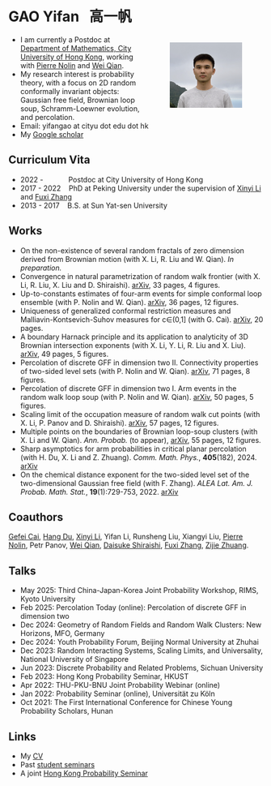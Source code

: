 # GAO Yifan &nbsp; 高一帆

- <img src="Files/jiufen.jpg" alt="selfie" style="float:right;zoom:14%;margin:100px 300px;"/>I am currently a Postdoc at [Department of Mathematics, City University of Hong Kong](https://www.cityu.edu.hk/ma/), working with [Pierre Nolin](https://www.cityu.edu.hk/stfprofile/bpmnolin.htm) and [Wei Qian](https://qian.perso.math.cnrs.fr/).
- My research interest is probability theory, with a focus on 2D random conformally invariant objects: Gaussian free field, Brownian loop soup, Schramm-Loewner evolution, and percolation.
- Email: yifangao at cityu dot edu dot hk
- My [Google scholar](https://scholar.google.com/citations?user=ppG-FbgAAAAJ&hl=en)

## Curriculum Vita

- 2022 -  &emsp;&emsp;&ensp;&ensp; Postdoc at City University of Hong Kong
- 2017 - 2022 &nbsp;&nbsp; PhD at Peking University under the supervision of [Xinyi Li](http://faculty.bicmr.pku.edu.cn/~xinyili/) and [Fuxi Zhang](https://www.math.pku.edu.cn/teachers/zhangfxi/eindex.htm)  
- 2013 - 2017 &nbsp;&nbsp; B.S. at Sun Yat-sen University

## Works

- On the non-existence of several random fractals of zero dimension derived from Brownian motion (with X. Li, R. Liu and W. Qian). *In preparation.* 
- Convergence in natural parametrization of random walk frontier (with X. Li, R. Liu, X. Liu and D. Shiraishi). [arXiv](https://arxiv.org/abs/2504.13743), 33 pages, 4 figures.
- Up-to-constants estimates of four-arm events for simple conformal loop ensemble (with P. Nolin and W. Qian). [arXiv](https://arxiv.org/abs/2504.06202), 36 pages, 12 figures.
- Uniqueness of generalized conformal restriction measures and Malliavin-Kontsevich-Suhov measures for c∈(0,1] (with G. Cai). [arXiv](https://arxiv.org/abs/2502.05890), 20 pages.
- A boundary Harnack principle and its application to analyticity of 3D Brownian intersection exponents (with X. Li, Y. Li, R. Liu and X. Liu). [arXiv](https://arxiv.org/abs/2411.14921), 49 pages, 5 figures.
- Percolation of discrete GFF in dimension two II. Connectivity properties of two-sided level sets (with P. Nolin and W. Qian). [arXiv](https://arxiv.org/abs/2409.16273), 71 pages, 8 figures.
- Percolation of discrete GFF in dimension two I. Arm events in the random walk loop soup (with P. Nolin and W. Qian). [arXiv](https://arxiv.org/abs/2409.16230), 50 pages, 5 figures.
- Scaling limit of the occupation measure of random walk cut points (with X. Li, P. Panov and D. Shiraishi). [arXiv](https://arxiv.org/abs/2310.09592), 57 pages, 12 figures.
- Multiple points on the boundaries of Brownian loop-soup clusters (with X. Li and W. Qian). *Ann. Probab.* (to appear), [arXiv](https://arxiv.org/abs/2205.11468), 55 pages, 12 figures. 
- Sharp asymptotics for arm probabilities in critical planar percolation (with H. Du, X. Li and Z. Zhuang). *Comm. Math. Phys.*, **405**(182), 2024. [arXiv](https://arxiv.org/abs/2205.15901)
- On the chemical distance exponent for the two-sided level set of the two-dimensional Gaussian free field (with F. Zhang). *ALEA Lat. Am. J. Probab. Math. Stat.*, **19**(1):729-753, 2022. [arXiv](https://arxiv.org/abs/2011.04955)


## Coauthors

[Gefei Cai](https://gefei-cai.github.io/), [Hang Du](https://hangdu2000.github.io/MyHomePage/), [Xinyi Li](http://faculty.bicmr.pku.edu.cn/~xinyili/), Yifan Li, Runsheng Liu, Xiangyi Liu, [Pierre Nolin](https://www.cityu.edu.hk/stfprofile/bpmnolin.htm), Petr Panov, [Wei Qian](https://qian.perso.math.cnrs.fr/), [Daisuke Shiraishi](https://kdb.iimc.kyoto-u.ac.jp/profile/en.f6a26c885ba820ce.html), [Fuxi Zhang](https://www.math.pku.edu.cn/teachers/zhangfxi/eindex.htm), [Zijie Zhuang](https://zijie123123.github.io/).


## Talks
- May 2025: Third China-Japan-Korea Joint Probability Workshop, RIMS, Kyoto University
- Feb 2025: Percolation Today (online): Percolation of discrete GFF in dimension two
- Dec 2024: Geometry of Random Fields and Random Walk Clusters: New Horizons, MFO, Germany
- Dec 2024: Youth Probability Forum, Beijing Normal University at Zhuhai
- Dec 2023: Random Interacting Systems, Scaling Limits, and Universality, National University of Singapore
- Jun 2023: Discrete Probability and Related Problems, Sichuan University
- Feb 2023: Hong Kong Probability Seminar, HKUST
- Apr 2022: THU-PKU-BNU Joint Probability Webinar (online)
- Jan 2022: Probability Seminar (online), Universität zu Köln
- Oct 2021: The First International Conference for Chinese Young Probability Scholars, Hunan


## Links
- My [CV](Files/CV.pdf)
- Past [student seminars](Files/seminars.html)
- A joint [Hong Kong Probability Seminar](https://sites.google.com/site/hkprobability/)

